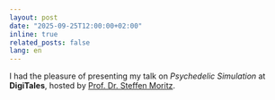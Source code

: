 ```yaml
---
layout: post
date: "2025-09-25T12:00:00+02:00"
inline: true
related_posts: false
lang: en
---
```

I had the pleasure of presenting my talk on *Psychedelic Simulation* at **DigiTales**, hosted by [Prof. Dr. Steffen Moritz](https://clinical-neuropsychology.de/steffen-moritz/).
